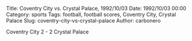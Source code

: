 Title: Coventry City vs. Crystal Palace, 1992/10/03
Date: 1992/10/03 00:00
Category: sports
Tags: football, football scores, Coventry City, Crystal Palace
Slug: coventry-city-vs-crystal-palace
Author: carbonero


Coventry City 2 - 2 Crystal Palace
